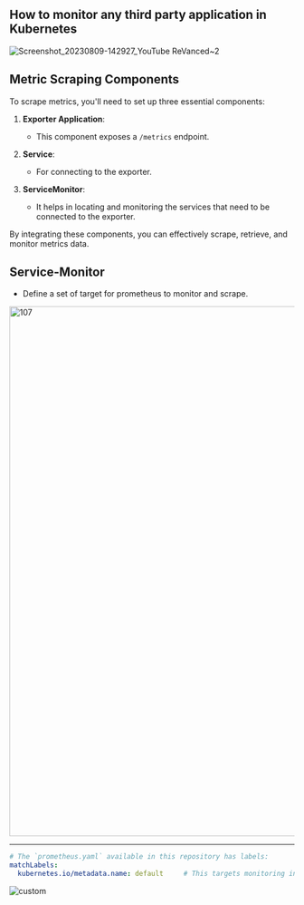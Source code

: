 ## How to monitor any third party application in Kubernetes 
![Screenshot_20230809-142927_YouTube ReVanced~2](https://github.com/Saurabhkr952/Observability/assets/32189783/5e74db64-72dc-42c4-a8fa-9e699cdca979)

## Metric Scraping Components

To scrape metrics, you'll need to set up three essential components:

1. **Exporter Application**:
   - This component exposes a `/metrics` endpoint.

2. **Service**:
   - For connecting to the exporter.

3. **ServiceMonitor**:
   - It helps in locating and monitoring the services that need to be connected to the exporter.

By integrating these components, you can effectively scrape, retrieve, and monitor metrics data.


## Service-Monitor 
- Define a set of target for prometheus to monitor and scrape.

<img width="935" alt="107" src="https://github.com/Saurabhkr952/Observability/assets/32189783/a37d455a-f887-4fe8-a15a-2a27274967cc">


---


```yaml
# The `prometheus.yaml` available in this repository has labels:
matchLabels:
  kubernetes.io/metadata.name: default     # This targets monitoring in the default namespace.
```

![custom](https://github.com/Saurabhkr952/Observability/assets/32189783/abb484d8-964f-45ac-9991-3ece97630b69)
